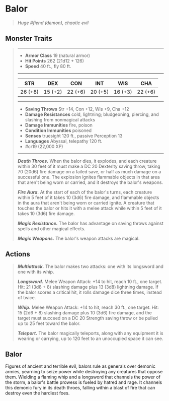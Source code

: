 # Balor
>*Huge #fiend (demon), chaotic evil*
## Monster Traits
>___
>- **Armor Class** 19 (natural armor)
>- **Hit Points** 262 (21d12 + 126)
>- **Speed** 40 ft., fly 80 ft.
>___
>|STR|DEX|CON|INT|WIS|CHA|
>|:---:|:---:|:---:|:---:|:---:|:---:|
>|26 (+8)|15 (+2)|22 (+6)|20 (+5)|16 (+3)|22 (+6)|
>___
>- **Saving Throws** Str +14, Con +12, Wis +9, Cha +12
>- **Damage Resistances** cold, lightning; bludgeoning, piercing, and slashing from nonmagical attacks
>- **Damage Immunities** fire, poison
>- **Condition Immunities** poisoned
>- **Senses** truesight 120 ft., passive Perception 13
>- **Languages** Abyssal, telepathy 120 ft.
>- #cr19 (22,000 XP)
>___
>***Death Throes.*** When the balor dies, it explodes, and each creature within 30 feet of it must make a DC 20 Dexterity saving throw, taking 70 (20d6) fire damage on a failed save, or half as much damage on a successful one. The explosion ignites flammable objects in that area that aren't being worn or carried, and it destroys the balor's weapons.  
>
>***Fire Aura.*** At the start of each of the balor's turns, each creature within 5 feet of it takes 10 (3d6) fire damage, and flammable objects in the aura that aren't being worn or carried ignite. A creature that touches the balor or hits it with a melee attack while within 5 feet of it takes 10 (3d6) fire damage.  
>
>***Magic Resistance.*** The balor has advantage on saving throws against spells and other magical effects.  
>
>***Magic Weapons.*** The balor's weapon attacks are magical.  
>
## Actions
>***Multiattack.*** The balor makes two attacks: one with its longsword and one with its whip.  
>
>***Longsword.*** Melee Weapon Attack: +14 to hit, reach 10 ft., one target. Hit: 21 (3d8 + 8) slashing damage plus 13 (3d8) lightning damage. If the balor scores a critical hit, it rolls damage dice three times, instead of twice.  
>
>***Whip.*** Melee Weapon Attack: +14 to hit, reach 30 ft., one target. Hit: 15 (2d6 + 8) slashing damage plus 10 (3d6) fire damage, and the target must succeed on a DC 20 Strength saving throw or be pulled up to 25 feet toward the balor.  
>
>***Teleport.*** The balor magically teleports, along with any equipment it is wearing or carrying, up to 120 feet to an unoccupied space it can see.
## Balor
Figures of ancient and terrible evil, balors rule as generals over demonic armies, yearning to seize power while destroying any creatures that oppose them.
Wielding a flaming whip and a longsword that channels the power of the storm, a balor's battle prowess is fueled by hatred and rage. It channels this demonic fury in its death throes, falling within a blast of fire that can destroy even the hardiest foes.
